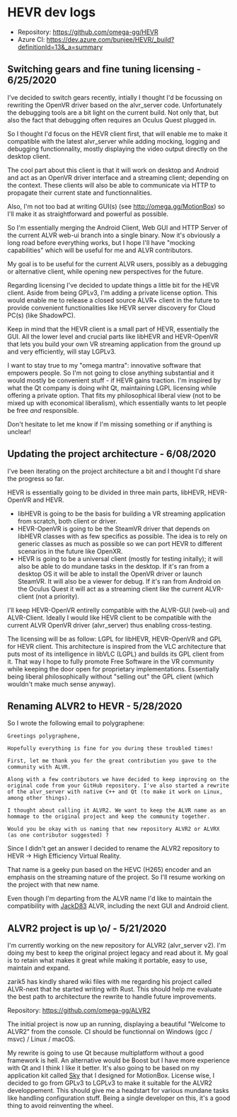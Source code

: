 # HEVR dev logs

- Repository: https://github.com/omega-gg/HEVR
- Azure CI: https://dev.azure.com/bunjee/HEVR/_build?definitionId=13&_a=summary

## Switching gears and fine tuning licensing - 6/25/2020

I've decided to switch gears recently, intially I thought I'd be focussing on rewriting the OpenVR
driver based on the alvr_server code. Unfortunately the debugging tools are a bit light on the current
build. Not only that, but also the fact that debugging often requires an Oculus Quest plugged in.

So I thought I'd focus on the HEVR client first, that will enable me to make it compatible with
the latest alvr_server while adding mocking, logging and debugging functionnality, mostly
displaying the video output directly on the desktop client.

The cool part about this client is that it will work on desktop and Android and act as an OpenVR
driver interface and a streaming client; depending on the context. These clients will also be able
to communicate via HTTP to propagate their current state and functionnalities.

Also, I'm not too bad at writing GUI(s) (see http://omega.gg/MotionBox) so I'll make it as
straightforward and powerful as possible.

So I'm essentially merging the Android Client, Web GUI and HTTP Server of the current ALVR web-ui
branch into a single binary. Now it's obviously a long road before everything works, but I hope
I'll have "mocking capabilities" which will be useful for me and ALVR contributors.

My goal is to be useful for the current ALVR users, possibly as a debugging or alternative client,
while opening new perspectives for the future.

Regarding licensing I've decided to update things a little bit for the HEVR client. Aside from
being GPLv3, I'm adding a private license option. This would enable me to release a closed source
ALVR+ client in the future to provide convenient functionalities like HEVR server discovery for
Cloud PC(s) (like ShadowPC).

Keep in mind that the HEVR client is a small part of HEVR, essentially the GUI. All the lower level
and crucial parts like libHEVR and HEVR-OpenVR that lets you build your own VR streaming
application from the ground up and very efficiently, will stay LGPLv3.

I want to stay true to my "omega mantra": innovative software that empowers people.
So I'm not going to close anything substantial and it would mostly be convenient stuff - if HEVR
gains traction. I'm inspired by what the Qt company is doing wiht Qt, maintaining LGPL licensing
while offering a private option. That fits my philosophical liberal view (not to be mixed up with
economical liberalism), which essentially wants to let people be free *and* responsible.

Don't hesitate to let me know if I'm missing something or if anything is unclear!

## Updating the project architecture - 6/08/2020

I've been iterating on the project architecture a bit and I thought I'd share the progress so far.

HEVR is essentially going to be divided in three main parts, libHEVR, HEVR-OpenVR and HEVR.
- libHEVR is going to be the basis for building a VR streaming application from scratch, both
client or driver.
- HEVR-OpenVR is going to be the SteamVR driver that depends on libHEVR classes with as few
specifics as possible.
The idea is to rely on generic classes as much as possible so we can port HEVR to different
scenarios in the future like OpenXR.
- HEVR is going to be a universal client (mostly for testing initally); it will also be able to do
mundane tasks in the desktop.
If it's ran from a desktop OS it will be able to install the OpenVR driver or launch SteamVR. It
will also be a viewer for debug.
If it's ran from Android on the Oculus Quest it will act as a streaming client like the current
ALVR-client (not a priority).

I'll keep HEVR-OpenVR entirelly compatible with the ALVR-GUI (web-ui) and ALVR-Client.
Ideally I would like HEVR client to be compatible with the current ALVR OpenVR driver
(alvr_server) thus enabling cross-testing.

The licensing will be as follow: LGPL for libHEVR, HEVR-OpenVR and GPL for HEVR client.
This architecture is inspired from the VLC architecture that puts most of its intelligence in
libVLC (LGPL) and builds its GPL client from it. That way I hope to fully promote Free Software
in the VR community while keeping the door open for proprietary implementations. Essentially
being liberal philosophically without "selling out" the GPL client (which wouldn't make much sense
anyway).

## Renaming ALVR2 to HEVR - 5/28/2020
So I wrote the following email to polygraphene:

    Greetings polygraphene,

    Hopefully everything is fine for you during these troubled times!

    First, let me thank you for the great contribution you gave to the community with ALVR.

    Along with a few contributors we have decided to keep improving on the original code from your GitHub repository. I've also started a rewrite of the alvr_server with native C++ and Qt (to make it work on Linux, among other things).

    I thought about calling it ALVR2. We want to keep the ALVR name as an hommage to the original project and keep the community together.

    Would you be okay with us naming that new repository ALVR2 or ALVRX (as one contributor suggested) ?

Since I didn't get an answer I decided to rename the ALVR2 repository to HEVR -> High Efficiency Virtual Reality.

That name is a geeky pun based on the HEVC (H265) encoder and an emphasis on the streaming nature of the project.
So I'll resume working on the project with that new name.

Even though I'm departing from the ALVR name I'd like to maintain the compatibility with
[JackD83](https://github.com/JackD83) ALVR, including the next GUI and Android client.

## ALVR2 project is up \o/ - 5/21/2020
I'm currently working on the new repository for ALVR2 (alvr_server v2).
I'm doing my best to keep the original project legacy and read about it.
My goal is to retain what makes it great while making it portable, easy to use, maintain and expand.

zarik5 has kindly shared wiki files with me regarding his project called ALVR-next that he started
writing with Rust. This should help me evaluate the best path to architecture the rewrite to handle
future improvements.

Repository: https://github.com/omega-gg/ALVR2

The initial project is now up an running, displaying a beautiful "Welcome to ALVR2" from the console.
CI should be functionnal on Windows (gcc / msvc) / Linux / macOS.

My rewrite is going to use Qt because multiplatform without a good framework is hell.
An alternative would be Boost but I have more experience with Qt and I think I like it better.
It's also going to be based on my application kit called [Sky](http://omega.gg/Sky) that I designed
for MotionBox. License wise, I decided to go from GPLv3 to LGPLv3 to make it suitable for the ALVR2
developpement. This should give me a headstart for various mundane tasks like handling configuration
stuff. Being a single developer on this, it's a good thing to avoid reinventing the wheel.
